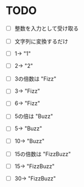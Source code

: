 TODO
================

- [ ] 整数を入力として受け取る

-  [ ] 文字列に変換するだけ
-  [ ] 1-> "1"
-  [ ] 2-> "2"

-  [ ] 3の倍数は "Fizz"
-  [ ] 3-> "Fizz"
-  [ ] 6-> "Fizz"

-  [ ] 5の倍は "Buzz"
-  [ ] 5-> "Buzz"
-  [ ] 10-> "Buzz"

-  [ ] 15の倍数は "FizzBuzz"
-  [ ] 15-> "FizzBuzz"
-  [ ] 30-> "FizzBuzz"




